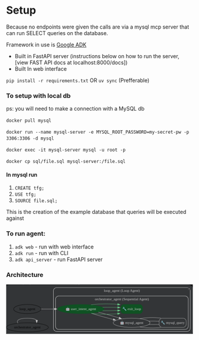 # Setup 

Because no endpoints were given the calls are via a mysql mcp server that can run SELECT queries on the database.

Framework in use is [Google ADK](https://google.github.io/adk-docs/)
* Built in FastAPI server (instructions below on how to run the server, [view FAST API docs at localhost:8000/docs])
* Built In web interface

 
 `pip install -r requirements.txt`
  OR 
 `uv sync` (Prefferable)

 ### To setup with local db 
 
 ps: you will need to make a connection with a MySQL db

`docker pull mysql` 

`docker run --name mysql-server -e MYSQL_ROOT_PASSWORD=my-secret-pw -p 3306:3306 -d mysql`

`docker exec -it mysql-server mysql -u root -p` 

`docker cp sql/file.sql mysql-server:/file.sql` 

 #### In mysql run 

1. `CREATE tfg;` 
2. `USE tfg;`
3. `SOURCE file.sql;`

This is the creation of the example database that queries will be executed against

 ### To run agent:

 1. `adk web` - run with web interface
 2. `adk run` -  run with CLI
 3. `adk api_server` - run FastAPI server


### Architecture

[![Click to watch](demo/workflow-design.png)](demo/video-demo.mp4)


